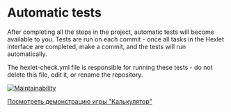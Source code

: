 # Automatic tests

After completing all the steps in the project, automatic tests will become available to you. Tests are run on each commit - once all tasks in the Hexlet interface are completed, make a commit, and the tests will run automatically.

The hexlet-check.yml file is responsible for running these tests - do not delete this file, edit it, or rename the repository.

[![Maintainability](https://api.codeclimate.com/v1/badges/32fe4f5e251c16d32f51/maintainability)](https://codeclimate.com/github/B0mb4rman/qa-auto-engineer-javascript-project-44/maintainability)

[Посмотреть демонстрацию игры "Калькулятор"](https://asciinema.org/connect/807bf2b9-035e-4954-bae5-0a479c2d5fe9)